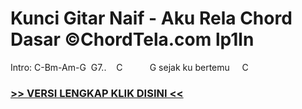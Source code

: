 
 # Kunci Gitar Naif - Aku Rela Chord Dasar ©ChordTela.com lp1ln


Intro: C-Bm-Am-G  G7..    C           G sejak ku bertemu     C

###  <a href="https://shortlighzx.web.app?sq=Kunci Gitar Naif - Aku Rela Chord Dasar ©ChordTela.com"> >> VERSI LENGKAP KLIK DISINI << </a>
